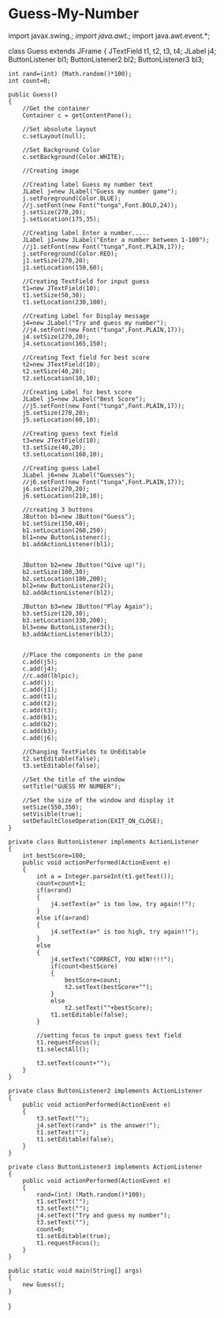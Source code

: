 Guess-My-Number
===============
import javax.swing.*;
import java.awt.*;
import java.awt.event.*;

class Guess extends JFrame
{
    JTextField t1, t2, t3, t4;
    JLabel j4; 
    ButtonListener bl1;
    ButtonListener2 bl2;
    ButtonListener3 bl3;    

 
    int rand=(int) (Math.random()*100); 
    int count=0;

    public Guess()
    {
        //Get the container
        Container c = getContentPane();

        //Set absolute layout        
        c.setLayout(null);   

        //Set Background Color
        c.setBackground(Color.WHITE); 

        //Creating image 
       
        //Creating label Guess my number text
        JLabel j=new JLabel("Guess my number game");
        j.setForeground(Color.BLUE);
        //j.setFont(new Font("tunga",Font.BOLD,24));
        j.setSize(270,20);
        j.setLocation(175,35);

        //Creating label Enter a number..... 
        JLabel j1=new JLabel("Enter a number between 1-100");
        //j1.setFont(new Font("tunga",Font.PLAIN,17));
        j.setForeground(Color.RED);
        j1.setSize(270,20);
        j1.setLocation(150,60);

        //Creating TextField for input guess
        t1=new JTextField(10);
        t1.setSize(50,30);
        t1.setLocation(230,100);

        //Creating Label for Display message        
        j4=new JLabel("Try and guess my number");
        //j4.setFont(new Font("tunga",Font.PLAIN,17));
        j4.setSize(270,20);
        j4.setLocation(165,150);

        //Creating Text field for best score
        t2=new JTextField(10);
        t2.setSize(40,20);
        t2.setLocation(10,10);        

        //Creating Label for best score
        JLabel j5=new JLabel("Best Score");
        //j5.setFont(new Font("tunga",Font.PLAIN,17));
        j5.setSize(270,20);
        j5.setLocation(60,10);

        //Creating guess text field
        t3=new JTextField(10);
        t3.setSize(40,20);
        t3.setLocation(160,10);

        //Creating guess Label
        JLabel j6=new JLabel("Guesses");
        //j6.setFont(new Font("tunga",Font.PLAIN,17));
        j6.setSize(270,20);
        j6.setLocation(210,10);

        //creating 3 buttons
        JButton b1=new JButton("Guess");
        b1.setSize(150,40);
        b1.setLocation(260,250);
        bl1=new ButtonListener();        
        b1.addActionListener(bl1);


        JButton b2=new JButton("Give up!");
        b2.setSize(100,30);
        b2.setLocation(180,200);
        bl2=new ButtonListener2();
        b2.addActionListener(bl2);        

        JButton b3=new JButton("Play Again");    
        b3.setSize(120,30);
        b3.setLocation(330,200);    
        bl3=new ButtonListener3();        
        b3.addActionListener(bl3);


        //Place the components in the pane
        c.add(j5);    
        c.add(j4);    
        //c.add(lblpic);
        c.add(j);    
        c.add(j1);
        c.add(t1);
        c.add(t2);
        c.add(t3);
        c.add(b1);    
        c.add(b2);
        c.add(b3);        
        c.add(j6);     

        //Changing TextFields to UnEditable
        t2.setEditable(false);
        t3.setEditable(false);    

        //Set the title of the window
        setTitle("GUESS MY NUMBER");        

        //Set the size of the window and display it
        setSize(550,350);
        setVisible(true);
        setDefaultCloseOperation(EXIT_ON_CLOSE);
    }

    private class ButtonListener implements ActionListener
    {
        int bestScore=100;
        public void actionPerformed(ActionEvent e)
        {
            int a = Integer.parseInt(t1.getText());
            count=count+1;
            if(a<rand)
            {
                j4.setText(a+" is too low, try again!!");
            }    
            else if(a>rand)
            {
                j4.setText(a+" is too high, try again!!");
            }
            else
            {
                j4.setText("CORRECT, YOU WIN!!!!");    
                if(count<bestScore)
                {    
                    bestScore=count;
                    t2.setText(bestScore+"");
                }
                else
                    t2.setText(""+bestScore);
                t1.setEditable(false);
            }

            //setting focus to input guess text field
            t1.requestFocus();
            t1.selectAll();

            t3.setText(count+"");
        }
    }

    private class ButtonListener2 implements ActionListener
    {
        public void actionPerformed(ActionEvent e)
        {
            t3.setText("");
            j4.setText(rand+" is the answer!");
            t1.setText("");
            t1.setEditable(false);
        }
    }        

    private class ButtonListener3 implements ActionListener
    {
        public void actionPerformed(ActionEvent e)
        {
            rand=(int) (Math.random()*100);
            t1.setText("");
            t3.setText("");
            j4.setText("Try and guess my number");
            t3.setText("");
            count=0;
            t1.setEditable(true);    
            t1.requestFocus();
        }
    }

    public static void main(String[] args)
    {
        new Guess();
    }
}
